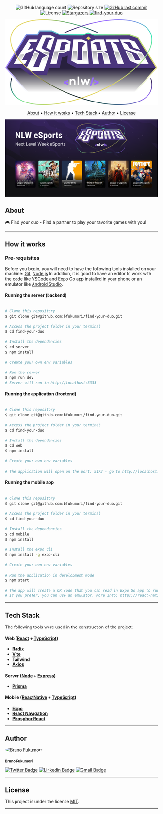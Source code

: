 
<p align="center">
  <img alt="GitHub language count" src="https://img.shields.io/github/languages/count/bfukumori/find-your-duo?color=%2304D361">

  <img alt="Repository size" src="https://img.shields.io/github/repo-size/bfukumori/find-your-duo">
 
  <a href="https://github.com/bfukumori/find-your-duo/commits/master">
    <img alt="GitHub last commit" src="https://img.shields.io/github/last-commit/bfukumori/find-your-duo">
  </a>
    
   <img alt="License" src="https://img.shields.io/badge/license-MIT-brightgreen">
   <a href="https://github.com/bfukumori/find-your-duo/stargazers">
    <img alt="Stargazers" src="https://img.shields.io/github/stars/bfukumori/find-your-duo?style=social">
  </a>

  <a href="">
    <img alt="find-your-duo" src="https://img.shields.io/badge/find-your-duo-%237159c1?style=flat&logo=ghost">
  </a>
</p>

<div align="center">
	<img alt="find-your-duo" title="#find-your-duo" src="./.github/logo.svg" />
</div>

<p align="center">
  <a href="#about">About</a> •
  <a href="#how-it-works">How it works</a> • 
  <a href="#tech-stack">Tech Stack</a> • 
  <a href="#author">Author</a> • 
  <a href="#user-content-license">License</a>
</p>

<div align="center"> 
	<img alt="find-your-duo" title="#find-your-duo" src="./.github/banner.png" />
</div>

## About

🎮 Find your duo - Find a partner to play your favorite games with you!


---


## How it works

### Pre-requisites

Before you begin, you will need to have the following tools installed on your machine:
[Git](https://git-scm.com), [Node.js](https://nodejs.org/en/)
In addition, it is good to have an editor to work with the code like [VSCode](https://code.visualstudio.com/) and Expo Go app installed in your phone or an emulator like [Android Studio](https://react-native.rocketseat.dev/).


#### Running the server (backend)

```bash

# Clone this repository
$ git clone git@github.com:bfukumori/find-your-duo.git

# Access the project folder in your terminal
$ cd find-your-duo

# Install the dependencies
$ cd server
$ npm install

# Create your own env variables

# Run the server
$ npm run dev
# Server will run in http://localhost:3333

```

#### Running the application (frontend)

```bash

# Clone this repository
$ git clone git@github.com:bfukumori/find-your-duo.git

# Access the project folder in your terminal
$ cd find-your-duo

# Install the dependencies
$ cd web
$ npm install

# Create your own env variables

# The application will open on the port: 5173 - go to http://localhost:5173


```

#### Running the mobile app

```bash

# Clone this repository
$ git clone git@github.com:bfukumori/find-your-duo.git

# Access the project folder in your terminal
$ cd find-your-duo

# Install the dependencies
$ cd mobile
$ npm install

# Install the expo cli
$ npm install -g expo-cli

# Create your own env variables

# Run the application in development mode
$ npm start

# The app will create a QR code that you can read in Expo Go app to run in your mobile device.
# If you prefer, you can use an emulator. More info: https://react-native.rocketseat.dev/

```

---

## Tech Stack

The following tools were used in the construction of the project:

#### **Web**  ([React](https://reactjs.org/)  +  [TypeScript](https://www.typescriptlang.org/))

- **[Radix](https://www.radix-ui.com/)**
- **[Vite](https://vitejs.dev/)**
- **[Tailwind](https://tailwindcss.com/)**
- **[Axios](https://axios-http.com/)**


#### **Server**  ([Node](https://nodejs.org/en/)  +  [Express](https://expressjs.com/pt-br/))

- **[Prisma](https://www.prisma.io/)**


#### **Mobile**  ([ReactNative](https://reactnative.dev/)  +  [TypeScript](https://www.typescriptlang.org/))

- **[Expo](https://docs.expo.dev/)**
- **[React Navigation](https://reactnavigation.org/)**
- **[Phosphor React](https://github.com/duongdev/phosphor-react-native)**

---
## Author

<a href="https://www.facebook.com/bruno.fukumori.9/">
 <img style="border-radius: 50%;" src="https://avatars.githubusercontent.com/u/82473580?v=4" width="100px;" alt="Bruno Fukumori"/>
 <br />
  
 <sub><b>Bruno Fukumori</b></sub></a> <a href="https://www.facebook.com/bruno.fukumori.9/" title="facebook"></a>
 <br />

[![Twitter Badge](https://img.shields.io/badge/-Twitter-1ca0f1?style=flat-square&labelColor=1ca0f1&logo=twitter&logoColor=white&link=https://twitter.com/hi_fukujp)](https://twitter.com/hi_fukujp) [![Linkedin Badge](https://img.shields.io/badge/-Linkedin-blue?style=flat-square&logo=Linkedin&logoColor=white&link=https://www.linkedin.com/in/bfukumori/)](https://www.linkedin.com/in/bfukumori/) 
[![Gmail Badge](https://img.shields.io/badge/-Gmail-c14438?style=flat-square&logo=Gmail&logoColor=white&link=mailto:brunofukumori@gmail.com)](mailto:brunofukumori@gmail.com)

---

## License

This project is under the license [MIT](./LICENSE).

---
